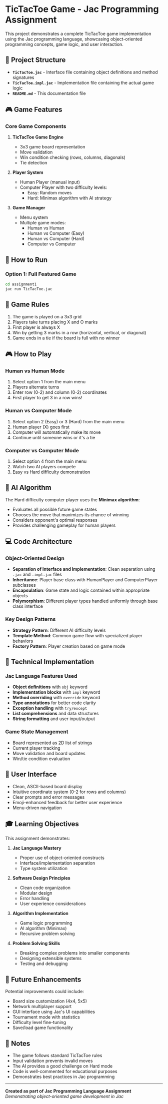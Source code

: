 # TicTacToe Game - Jac Programming Assignment

This project demonstrates a complete TicTacToe game implementation using the Jac programming language, showcasing object-oriented programming concepts, game logic, and user interaction.

## 📁 Project Structure

- **`TicTacToe.jac`** - Interface file containing object definitions and method signatures
- **`TicTacToe.impl.jac`** - Implementation file containing the actual game logic
- **`README.md`** - This documentation file

## 🎮 Game Features

### Core Game Components

1. **TicTacToe Game Engine**
   - 3x3 game board representation
   - Move validation
   - Win condition checking (rows, columns, diagonals)
   - Tie detection

2. **Player System**
   - Human Player (manual input)
   - Computer Player with two difficulty levels:
     - Easy: Random moves
     - Hard: Minimax algorithm with AI strategy

3. **Game Manager**
   - Menu system
   - Multiple game modes:
     - Human vs Human
     - Human vs Computer (Easy)
     - Human vs Computer (Hard)
     - Computer vs Computer

## 🚀 How to Run

### Option 1: Full Featured Game
```bash
cd assignment1
jac run TicTacToe.jac
```

## 🎯 Game Rules

1. The game is played on a 3x3 grid
2. Players take turns placing X and O marks
3. First player is always X
4. Win by getting 3 marks in a row (horizontal, vertical, or diagonal)
5. Game ends in a tie if the board is full with no winner

## 🎮 How to Play

### Human vs Human Mode
1. Select option 1 from the main menu
2. Players alternate turns
3. Enter row (0-2) and column (0-2) coordinates
4. First player to get 3 in a row wins!

### Human vs Computer Mode
1. Select option 2 (Easy) or 3 (Hard) from the main menu
2. Human player (X) goes first
3. Computer will automatically make its move
4. Continue until someone wins or it's a tie

### Computer vs Computer Mode
1. Select option 4 from the main menu
2. Watch two AI players compete
3. Easy vs Hard difficulty demonstration

## 🧠 AI Algorithm

The Hard difficulty computer player uses the **Minimax algorithm**:
- Evaluates all possible future game states
- Chooses the move that maximizes its chance of winning
- Considers opponent's optimal responses
- Provides challenging gameplay for human players

## 💻 Code Architecture

### Object-Oriented Design
- **Separation of Interface and Implementation**: Clean separation using `.jac` and `.impl.jac` files
- **Inheritance**: Player base class with HumanPlayer and ComputerPlayer subclasses
- **Encapsulation**: Game state and logic contained within appropriate objects
- **Polymorphism**: Different player types handled uniformly through base class interface

### Key Design Patterns
- **Strategy Pattern**: Different AI difficulty levels
- **Template Method**: Common game flow with specialized player behaviors
- **Factory Pattern**: Player creation based on game mode

## 🔧 Technical Implementation

### Jac Language Features Used
- **Object definitions** with `obj` keyword
- **Implementation blocks** with `impl` keyword
- **Method overriding** with `override` keyword
- **Type annotations** for better code clarity
- **Exception handling** with `try/except`
- **List comprehensions** and data structures
- **String formatting** and user input/output

### Game State Management
- Board represented as 2D list of strings
- Current player tracking
- Move validation and board updates
- Win/tie condition evaluation

## 🎨 User Interface

- Clean, ASCII-based board display
- Intuitive coordinate system (0-2 for rows and columns)
- Clear prompts and error messages
- Emoji-enhanced feedback for better user experience
- Menu-driven navigation

## 🎓 Learning Objectives

This assignment demonstrates:

1. **Jac Language Mastery**
   - Proper use of object-oriented constructs
   - Interface/implementation separation
   - Type system utilization

2. **Software Design Principles**
   - Clean code organization
   - Modular design
   - Error handling
   - User experience considerations

3. **Algorithm Implementation**
   - Game logic programming
   - AI algorithm (Minimax)
   - Recursive problem solving

4. **Problem Solving Skills**
   - Breaking complex problems into smaller components
   - Designing extensible systems
   - Testing and debugging

## 🚧 Future Enhancements

Potential improvements could include:
- Board size customization (4x4, 5x5)
- Network multiplayer support
- GUI interface using Jac's UI capabilities
- Tournament mode with statistics
- Difficulty level fine-tuning
- Save/load game functionality

## 📝 Notes

- The game follows standard TicTacToe rules
- Input validation prevents invalid moves
- The AI provides a good challenge on Hard mode
- Code is well-commented for educational purposes
- Demonstrates best practices in Jac programming

---

**Created as part of Jac Programming Language Assignment**  
*Demonstrating object-oriented game development in Jac*